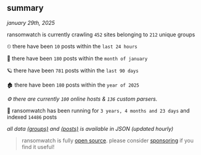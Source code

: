 
## summary
_january 29th, 2025_

ransomwatch is currently crawling `452` sites belonging to `212` unique groups

⏲ there have been `10` posts within the `last 24 hours`

🦈 there have been `180` posts within the `month of january`

🪐 there have been `781` posts within the `last 90 days`

🏚 there have been `180` posts within the `year of 2025`

_⚙️ there are currently `100` online hosts & `136` custom parsers._

🦕 ransomwatch has been running for `3 years, 4 months and 23 days` and indexed `14486` posts

_all data  [(groups)](http://ransomwhat.telemetry.ltd/groups) and [(posts)](http://ransomwhat.telemetry.ltd/posts) is available in JSON (updated hourly)_

> ransomwatch is fully [open source](https://github.com/joshhighet/ransomwatch#ransomwatch--). please consider [sponsoring](https://github.com/sponsors/joshhighet) if you find it useful!
